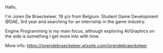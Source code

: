 Hallo,

I'm Joren De Braeckeleer, 19 y/o from Belgium.
Student Game Development @DAE, 3rd year and searching for an internship in the game industry.

Engine Programming is my main focus, although exploring AI/Graphics on the side is something I get more into with time.

More info: https://jorendebraeckeleer.wixsite.com/jorendebraeckeleer
